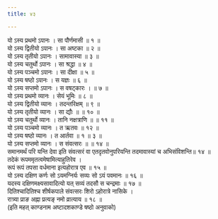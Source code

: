 ```yaml
---
title: ४३

---
```

यो ऽस्य प्रथमो ऽपानः । सा पौर्णमासी ॥ १ ॥  
यो ऽस्य द्वितीयो ऽपानः । सा अष्टका ॥ २ ॥  
यो ऽस्य तृतीयो ऽपानः । सामावास्या ॥ ३ ॥  
यो ऽस्य चतुर्थो ऽपानः । सा श्रद्धा ॥ ४ ॥  
यो ऽस्य पञ्चमो ऽपानः । सा दीक्षा ॥ ५ ॥  
यो ऽस्य षष्ठो ऽपानः । स यज्ञः ॥ ६ ॥  
यो ऽस्य सप्तमो ऽपानः । स वषट्कारः । ॥ ७ ॥  
यो ऽस्य प्रथमो व्यानः । सेयं भूमिः ॥ ८ ॥  
यो ऽस्य द्वितीयो व्यानः । तदन्तरिक्षम् ॥ ९ ॥  
यो ऽस्य तृतीयो व्यानः । सा द्यौः ॥ ॥ १० ॥  
यो ऽस्य चतुर्थो व्यानः । तानि नक्षत्राणि ॥ ॥ ११ ॥  
यो ऽस्य पञ्चमो व्यानः । त ऋतवः ॥ १२ ॥  
यो ऽस्य षष्ठो व्यानः । त आर्तवा ॥ १ ॥ ३ ॥  
यो ऽस्य सप्तमो व्यानः । स संवत्सरः ॥ ॥ १४ ॥  
समानमर्थं परि यन्ति देवा इति संवत्सरं वा एतदृतवोनुपरियन्ति तदमावास्यां च अभिसंविशन्ति॥ १४ ॥  
तदेकं रूपममृतत्वमेषामित्याहुतिरेव ।  
रूपं रूपं तपसा वर्धमाना इत्यहोरात्र एव ॥ १५ ॥  
यो ऽस्य दक्षिण कर्णः सो ऽयमग्निर्यः सव्यः सो ऽयं पवमानः ॥ १६ ॥  
यदस्य दक्षिणमक्ष्यसावादित्यो यत् सव्यं तदसौ स चन्द्रमाः ॥ १७ ॥  
दितिश्चादितिश्च शीर्षकपाले संवत्सरः शिरो ऽहोरात्रे नासिके ।  
रात्र्या प्राङ अह्ना प्रत्यङ् नमो व्रात्याय ॥ १८ ॥  
(इति महत् काण्डनाम अष्टादशकाण्डे षष्ठो अनुवाको)  
  